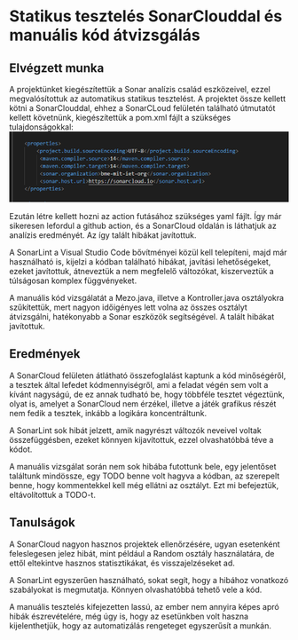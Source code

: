 # Statikus tesztelés SonarClouddal és manuális kód átvizsgálás

## Elvégzett munka

A projektünket kiegészítettük a Sonar analízis család eszközeivel, ezzel megvalósítottuk az automatikus statikus tesztelést. 
A projektet össze kellett kötni a SonarClouddal, ehhez a SonarCLoud felületén található útmutatót kellett követnünk, kiegészítettük a pom.xml fájlt a szükséges tulajdonságokkal:
![sonarcloud_pom.png](sonarcloud_pom.png)

Ezután létre kellett hozni az action futásához szükséges yaml fájlt. Így már sikeresen lefordul a github action, és a SonarCloud oldalán is láthatjuk az analízis eredményét. Az így talált hibákat javítottuk.

A SonarLint a Visual Studio Code bővítményei közül kell telepíteni, majd már használható is, kijelzi a kódban található hibákat, javítási lehetőségeket, ezeket javítottuk, átneveztük a nem megfelelő változókat, kiszerveztük a túlságosan komplex függvényeket.

A manuális kód vizsgálatát a Mezo.java, illetve a Kontroller.java osztályokra szűkítettük, mert nagyon időigényes lett volna az összes osztályt átvizsgálni, hatékonyabb a Sonar eszközök segítségével. A talált hibákat javítottuk.


## Eredmények

A SonarCloud felületen átlátható összefoglalást kaptunk a kód minőségéről, a tesztek által lefedet kódmennyiségről, ami a feladat végén sem volt a kívánt nagyságú, de ez annak tudható be, hogy többféle tesztet végeztünk, olyat is, amelyet a SonarCloud nem érzékel, illetve a játék grafikus részét nem fedik a tesztek, inkább a logikára koncentráltunk.

A SonarLint sok hibát jelzett, amik nagyrészt változók neveivel voltak összefüggésben, ezeket könnyen kijavítottuk, ezzel olvashatóbbá téve a kódot.

A manuális vizsgálat során nem sok hibába futottunk bele, egy jelentőset találtunk mindössze, egy TODO benne volt hagyva a kódban, az szerepelt benne, hogy kommentekkel kell még ellátni az osztályt. Ezt mi befejeztük, eltávolítottuk a TODO-t.


## Tanulságok

A SonarCloud nagyon hasznos projektek ellenőrzésére, ugyan esetenként feleslegesen jelez hibát, mint például a Random osztály használatára, de ettől eltekintve hasznos statisztikákat, és visszajelzéseket ad.

A SonarLint egyszerűen használható, sokat segít, hogy a hibához vonatkozó szabályokat is megmutatja. Könnyen olvashatóbbá tehető vele a kód.

A manuális tesztelés kifejezetten lassú, az ember nem annyira képes apró hibák észrevételére, még úgy is, hogy az esetünkben volt haszna kijelenthetjük, hogy az automatizálás rengeteget egyszerűsít a munkán.
